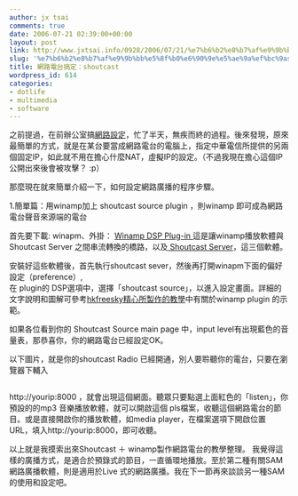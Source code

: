 ```yaml
---
author: jx tsai
comments: true
date: 2006-07-21 02:39:00+00:00
layout: post
link: http://www.jxtsai.info/0928/2006/07/21/%e7%b6%b2%e8%b7%af%e9%9b%bb%e5%8f%b0%e6%90%9e%e5%ae%9a%ef%bc%9ashoutcast/
slug: '%e7%b6%b2%e8%b7%af%e9%9b%bb%e5%8f%b0%e6%90%9e%e5%ae%9a%ef%bc%9ashoutcast'
title: 網路電台搞定：shoutcast
wordpress_id: 614
categories:
- dotlife
- multimedia
- software
---
```


之前提過，在前辦公室搞[網路設定](http://www.formosa319.org/a5288/?p=189)，忙了半天，無疾而終的過程。後來發現，原來最簡單的方式，就是在某台要當成網路電台的電腦上，指定中華電信所提供的另兩個固定IP，如此就不用在擔心什麼NAT，虛擬IP的設定。（不過我現在擔心這個IP公開出來後會被攻擊？ :p）  
  
那麼現在就來簡單介紹一下，如何設定網路廣播的程序步驟。  
  
1.簡單篇：用winamp加上 shoutcast source plugin ，則winamp 即可成為網路電台聲音來源端的電台  
  
首先要下載: winapm、外掛： [Winamp DSP Plug-in ](http://www.shoutcast.com/downloads/shoutcast-dsp-1-9-0-windows.exe) 這是讓winamp播放軟體與Shoutcast Server 之間串流轉換的橋路，以及[  Shoutcast Server](http://www.shoutcast.com/download/serve.phtml)，這三個軟體。  
  
安裝好這些軟體後，首先執行shoutcast sever，然後再打開winapm下面的偏好設定（preference）,  
在 plugin的 DSP選項中，選擇「shoutcast source」，以進入設定畫面。詳細的文字說明和圖解可參考[hkfreesky精心所製作的教學](http://members.lycos.co.uk/hkfreesky/teach/)中有關於winamp plugin 的示範。  
  
![]()如果各位看到你的 Shoutcast Source main page 中，input level有出現藍色的音量表，那恭喜你，你的網路電台已經設定OK。  
  
以下圖片，就是你的shoutcast Radio 已經開通，別人要聆聽你的電台，只要在瀏覽器下輔入  
  
![]()  
  
http://yourip:8000 ，就會出現這個網面。聽眾只要點選上面紅色的「listen」，你預設的的mp3 音樂播放軟體，就可以開啟這個 pls檔案，收聽這個網路電台的節目。或是直接開啟你的播放軟體，如media player，在檔案選項下開啟位置URL，填入http://yourip:8000，即可收聽。  
  
以上就是我摸索出來Shoutcast ＋ winamp製作網路電台的教學整理。 我覺得這樣的廣播方式，是適合於預錄式的節目，一直循環地播放。至於第二種有關SAM 網路廣播軟體，則是適用於Live 式的網路廣播。我在下一節再來談談另一種SAM 的使用和設定吧。
